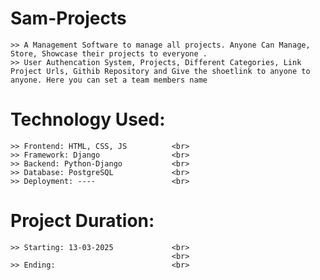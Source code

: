 # Sam-Projects
    >> A Management Software to manage all projects. Anyone Can Manage, Store, Showcase their projects to everyone .
    >> User Authencation System, Projects, Different Categories, Link Project Urls, Githib Repository and Give the shoetlink to anyone to anyone. Here you can set a team members name 
    


# Technology Used: 
    >> Frontend: HTML, CSS, JS          <br>
    >> Framework: Django                <br>
    >> Backend: Python-Django           <br>
    >> Database: PostgreSQL             <br>
    >> Deployment: ----                 <br>


# Project Duration: 
    >> Starting: 13-03-2025             <br>
                                        <br>
    >> Ending:                          <br>